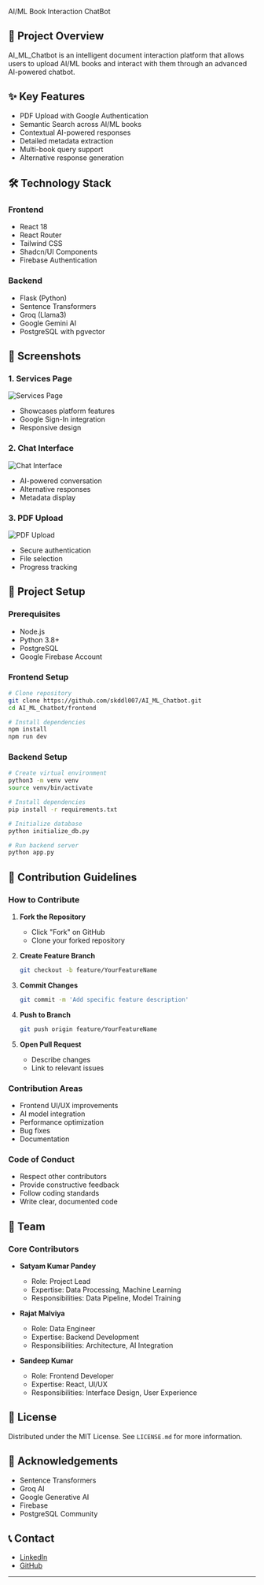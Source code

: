 AI/ML Book Interaction ChatBot

## 📘 Project Overview

AI_ML_Chatbot is an intelligent document interaction platform that allows users to upload AI/ML books and interact with them through an advanced AI-powered chatbot.

## ✨ Key Features

- PDF Upload with Google Authentication
- Semantic Search across AI/ML books
- Contextual AI-powered responses
- Detailed metadata extraction
- Multi-book query support
- Alternative response generation

## 🛠 Technology Stack

### Frontend
- React 18
- React Router
- Tailwind CSS
- Shadcn/UI Components
- Firebase Authentication

### Backend
- Flask (Python)
- Sentence Transformers
- Groq (Llama3)
- Google Gemini AI
- PostgreSQL with pgvector

## 📸 Screenshots

### 1. Services Page
![Services Page](/screenshots/services_page.png)
- Showcases platform features
- Google Sign-In integration
- Responsive design

### 2. Chat Interface
![Chat Interface](/screenshots/chat_interface.png)
- AI-powered conversation
- Alternative responses
- Metadata display

### 3. PDF Upload
![PDF Upload](/screenshots/pdf_upload.png)
- Secure authentication
- File selection
- Progress tracking

## 🚀 Project Setup

### Prerequisites
- Node.js
- Python 3.8+
- PostgreSQL
- Google Firebase Account

### Frontend Setup
```bash
# Clone repository
git clone https://github.com/skddl007/AI_ML_Chatbot.git
cd AI_ML_Chatbot/frontend

# Install dependencies
npm install
npm run dev
```

### Backend Setup
```bash
# Create virtual environment
python3 -m venv venv
source venv/bin/activate

# Install dependencies
pip install -r requirements.txt

# Initialize database
python initialize_db.py

# Run backend server
python app.py
```

## 🤝 Contribution Guidelines

### How to Contribute
1. **Fork the Repository**
   - Click "Fork" on GitHub
   - Clone your forked repository

2. **Create Feature Branch**
   ```bash
   git checkout -b feature/YourFeatureName
   ```

3. **Commit Changes**
   ```bash
   git commit -m 'Add specific feature description'
   ```

4. **Push to Branch**
   ```bash
   git push origin feature/YourFeatureName
   ```

5. **Open Pull Request**
   - Describe changes
   - Link to relevant issues

### Contribution Areas
- Frontend UI/UX improvements
- AI model integration
- Performance optimization
- Bug fixes
- Documentation

### Code of Conduct
- Respect other contributors
- Provide constructive feedback
- Follow coding standards
- Write clear, documented code

## 👥 Team

### Core Contributors

- **Satyam Kumar Pandey**
  - Role: Project Lead
  - Expertise: Data Processing, Machine Learning
  - Responsibilities: Data Pipeline, Model Training

- **Rajat Malviya**
  - Role: Data Engineer
  - Expertise: Backend Development
  - Responsibilities: Architecture, AI Integration

- **Sandeep Kumar**
  - Role: Frontend Developer
  - Expertise: React, UI/UX
  - Responsibilities: Interface Design, User Experience


## 📄 License
Distributed under the MIT License. See `LICENSE.md` for more information.

## 🙏 Acknowledgements
- Sentence Transformers
- Groq AI
- Google Generative AI
- Firebase
- PostgreSQL Community

## 📞 Contact
- [LinkedIn](https://www.linkedin.com/in/satyam1411pandey/)
- [GitHub](https://github.com/satyampandey1411)

---

